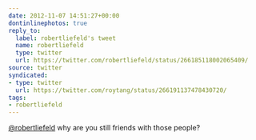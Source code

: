 ```yaml
---
date: 2012-11-07 14:51:27+00:00
dontinlinephotos: true
reply_to:
  label: robertliefeld's tweet
  name: robertliefeld
  type: twitter
  url: https://twitter.com/robertliefeld/status/266185118002065409/
source: twitter
syndicated:
- type: twitter
  url: https://twitter.com/roytang/status/266191137478430720/
tags:
- robertliefeld
---
```


[@robertliefeld](https://twitter.com/robertliefeld/) why are you still friends with those people?